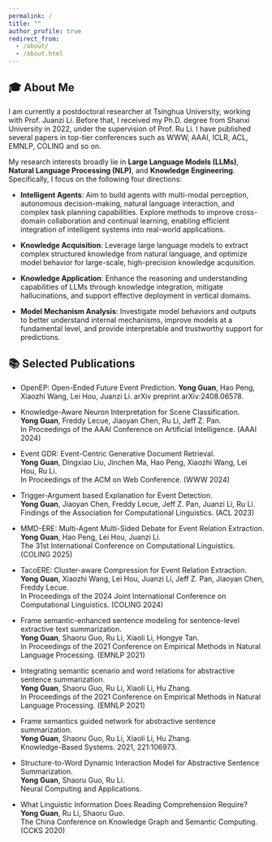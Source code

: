 ```yaml
---
permalink: /
title: ""
author_profile: true
redirect_from: 
  - /about/
  - /about.html
---
```


## 🎓 About Me
I am currently a postdoctoral researcher at Tsinghua University, working with Prof. Juanzi Li. Before that, I received my Ph.D. degree from Shanxi University in 2022, under the supervision of Prof. Ru Li. I have published several papers in top-tier conferences such as WWW, AAAI, ICLR, ACL, EMNLP, COLING and so on.


My research interests broadly lie in **Large Language Models (LLMs)**, **Natural Language Processing (NLP)**, and **Knowledge Engineering**. Specifically, I focus on the following four directions:

- **Intelligent Agents**: Aim to build agents with multi-modal perception, autonomous decision-making, natural language interaction, and complex task planning capabilities. Explore methods to improve cross-domain collaboration and continual learning, enabling efficient integration of intelligent systems into real-world applications.

- **Knowledge Acquisition**: Leverage large language models to extract complex structured knowledge from natural language, and optimize model behavior for large-scale, high-precision knowledge acquisition.

- **Knowledge Application**: Enhance the reasoning and understanding capabilities of LLMs through knowledge integration, mitigate hallucinations, and support effective deployment in vertical domains.

- **Model Mechanism Analysis**: Investigate model behaviors and outputs to better understand internal mechanisms, improve models at a fundamental level, and provide interpretable and trustworthy support for predictions.

 



## 📚 Selected Publications

- OpenEP: Open-Ended Future Event Prediction.
**Yong Guan**, Hao Peng, Xiaozhi Wang, Lei Hou, Juanzi Li.
arXiv preprint arXiv:2408.06578.


- Knowledge-Aware Neuron Interpretation for Scene Classification.  
**Yong Guan**, Freddy Lecue, Jiaoyan Chen, Ru Li, Jeff Z. Pan.  
In Proceedings of the AAAI Conference on Artificial Intelligence. (AAAI 2024)

- Event GDR: Event-Centric Generative Document Retrieval.  
**Yong Guan**, Dingxiao Liu, Jinchen Ma, Hao Peng, Xiaozhi Wang, Lei Hou, Ru Li.  
In Proceedings of the ACM on Web Conference. (WWW 2024)

- Trigger-Argument based Explanation for Event Detection.  
**Yong Guan**, Jiaoyan Chen, Freddy Lecue, Jeff Z. Pan, Juanzi Li, Ru Li.  
Findings of the Association for Computational Linguistics. (ACL 2023)

- MMD-ERE: Multi-Agent Multi-Sided Debate for Event Relation Extraction.  
**Yong Guan**, Hao Peng, Lei Hou, Juanzi Li.  
The 31st International Conference on Computational Linguistics. (COLING 2025)

- TacoERE: Cluster-aware Compression for Event Relation Extraction.  
**Yong Guan**, Xiaozhi Wang, Lei Hou, Juanzi Li, Jeff Z. Pan, Jiaoyan Chen, Freddy Lecue.  
In Proceedings of the 2024 Joint International Conference on Computational Linguistics. (COLING 2024)

- Frame semantic-enhanced sentence modeling for sentence-level extractive text summarization.  
**Yong Guan**, Shaoru Guo, Ru Li, Xiaoli Li, Hongye Tan.  
In Proceedings of the 2021 Conference on Empirical Methods in Natural Language Processing. (EMNLP 2021)

- Integrating semantic scenario and word relations for abstractive sentence summarization.  
**Yong Guan**, Shaoru Guo, Ru Li, Xiaoli Li, Hu Zhang.  
In Proceedings of the 2021 Conference on Empirical Methods in Natural Language Processing. (EMNLP 2021)

- Frame semantics guided network for abstractive sentence summarization.  
**Yong Guan**, Shaoru Guo, Ru Li, Xiaoli Li, Hu Zhang.  
Knowledge-Based Systems. 2021, 221:106973. 

- Structure-to-Word Dynamic Interaction Model for Abstractive Sentence Summarization.  
**Yong Guan**, Shaoru Guo, Ru Li.  
Neural Computing and Applications.  

- What Linguistic Information Does Reading Comprehension Require?  
**Yong Guan**, Ru Li, Shaoru Guo.  
The China Conference on Knowledge Graph and Semantic Computing. (CCKS 2020)

